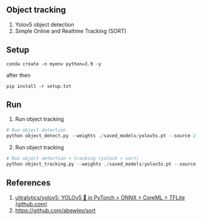 ## Object tracking

1. Yolov5 object detection
2. Simple Online and Realtime Tracking (SORT)

## Setup

```
conda create -n myenv python=3.9 -y
```
after then
```
pip install -r setup.txt
```

## Run
1. Run object tracking
```python
# Run object detection
python object_detect.py --weights ./saved_models/yolov5s.pt --source 2.mp4 --classes 0
```

2. Run object tracking

```python
# Run object detection + tracking (yolov5 + sort)
python object_tracking.py --weights ./saved_models/yolov5s.pt --source 2.mp4 --classes 0
```

## References
1. [ultralytics/yolov5: YOLOv5 🚀 in PyTorch &gt; ONNX &gt; CoreML &gt; TFLite (github.com)](https://github.com/ultralytics/yolov5)
2. https://github.com/abewley/sort
